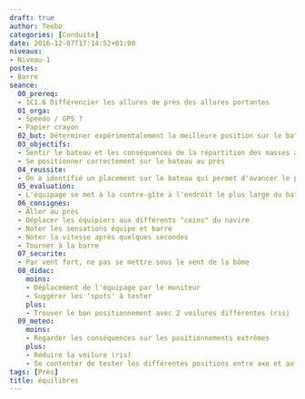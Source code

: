 ```yaml
---
draft: true
author: Teebo
categories: [Conduite]
date: 2016-12-07T17:14:52+01:00
niveaux:
- Niveau-1
postes:
- Barre
seance:
  00_prereq:
  - 1C1.6 Différencier les allures de près des allures portantes
  01_orga:
  - Speedo / GPS ?
  - Papier crayon
  02_but: Déterminer expérimentalement la meilleure position sur le bateau au près
  03_objectifs:
  - Sentir le bateau et les conséquences de la répartition des masses au près
  - Se positionner correctement sur le bateau au près
  04_reussite:
  - On a identifié un placement sur le bateau qui permet d'avancer le plus vite sans autre changement de réglages
  05_evaluation:
  - L'équipage se met à la contre-gîte à l'endroit le plus large du bateau par vent établi
  06_consignes:
  - Aller au près
  - Déplacer les équipiers aux différents "coins" du navire
  - Noter les sensations équipe et barre
  - Noter la vitesse après quelques secondes
  - Tourner à la barre
  07_securite:
  - Par vent fort, ne pas se mettre sous le vent de la bôme
  08_didac:
    moins:
    - Déplacement de l'équipage par le moniteur
    - Suggérer les 'spots' à tester
    plus:
    - Trouver le bon positionnement avec 2 voilures différentes (ris)
  09_meteo:
    moins:
    - Regarder les conséquences sur les positionnements extrêmes
    plus:
    - Réduire la voilure (ris)
    - Se contenter de tester les différentes positions entre axe et au vent (pas sous le vent)
tags: [Près]
title: équilibres
---
```

